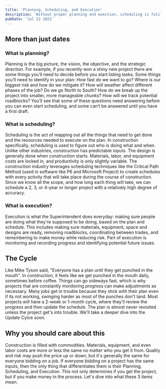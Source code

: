 ```yaml
---
title: 'Planning, Scheduling, and Execution'
description: 'Without proper planning and exection, scheduling is futile'
pubDate: 'Jul 22 2022'
---
```


## More than just dates
### What is planning?
Planning is the big picture, the vision, the objective, and the strategic direction. For example, if you recently won a shiny new project there are some things you’ll need to decide before you start listing tasks.
Some things you’ll need to identify in your plan: How fast do we want to go? Where is our biggest risk and how do we mitigate it? How will weather affect different phases of the job? Do we go North to South? How do we break up the project into smaller, more manageable chunks? How will we track potential roadblocks? 
You’ll see that some of these questions need answering before you can even start scheduling, and some can’t be answered until you have a first draft.
### What is scheduling?
Scheduling is the act of mapping out all the things that need to get done and the resources needed to execute on the plan. In construction specifically, scheduling is used to figure out who is doing what and when.
Unlike other industries, construction has predictable inputs. The design is generally done when construction starts. Materials, labor, and equipment costs are locked in, and productivity is only slightly variable. 
The construction industry leverages scheduling techniques like the Critical Path Method (used in software like P6 and Microsoft Project) to create schedules with every activity that will take place during the course of construction. Since we know all the scope, and how long each thing will take, we can schedule a 2, 3, or 4-year or longer project with a relatively high degree of accuracy.
### What is execution?
Execution is what the Superintendent does everyday: making sure people are doing what they're supposed to be doing, based on the plan and schedule. This includes making sure materials, equipment, space and designs are ready, removing roadblocks, coordinating between trades, and remembering to make money while reducing risk.
Part of execution is monitoring and recording progress and identifying potential future issues.
## The Cycle
Like Mike Tyson said, "Everyone has a plan until they get punched in the mouth". In construction, it feels like we get punched in the mouth daily, sometimes before coffee. Things can go sideways fast, which is why projects that are constantly monitoring progress can make adjustments as necessary.
Many jobs get in trouble because they stick with their plan even if its not working, swinging harder as most of the punches don't land.
Most projects will have a 2-week or 1-month cycle, where they'll review the progress and then update the schedule. The plan is almost never revisited unless the project get's into trouble. 
We'll take a deeper dive into the Update Cylce soon.
## Why you should care about this
Construction is filled with commodities. Materials, equipment, and even labor costs are more or less the same no matter who you get it from. Quality and risk may push the price up or down, but it's generally the same for everyone bidding on a job.
If everyone bidding on a project has the same inputs, then the only thing that differentiates them is their Planning, Scheduling, and Execution. This not only determines if you get the project, but if you make money in the process.
Let's dive into what these 3 items mean.
